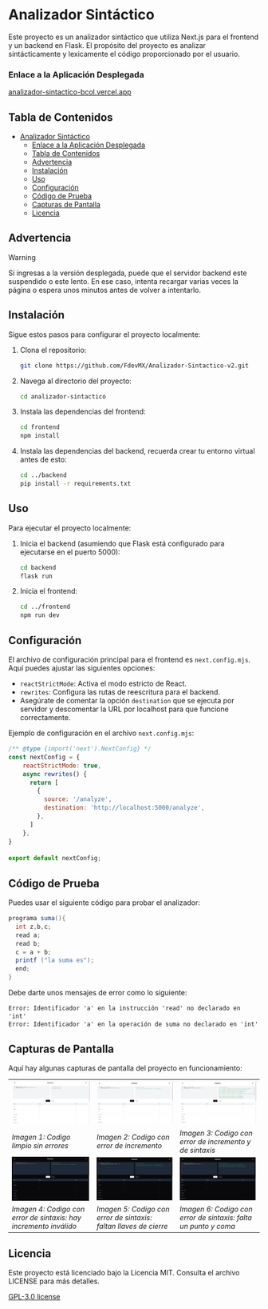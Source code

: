 # Analizador Sintáctico

Este proyecto es un analizador sintáctico que utiliza Next.js para el frontend y un backend en Flask. El propósito del proyecto es analizar sintácticamente y lexicamente el código proporcionado por el usuario.

### Enlace a la Aplicación Desplegada
[analizador-sintactico-bcol.vercel.app](https://analizador-sintactico-bcol.vercel.app)

## Tabla de Contenidos

- [Analizador Sintáctico](#analizador-sintáctico)
    - [Enlace a la Aplicación Desplegada](#enlace-a-la-aplicación-desplegada)
  - [Tabla de Contenidos](#tabla-de-contenidos)
  - [Advertencia](#advertencia)
  - [Instalación](#instalación)
  - [Uso](#uso)
  - [Configuración](#configuración)
  - [Código de Prueba](#código-de-prueba)
  - [Capturas de Pantalla](#capturas-de-pantalla)
  - [Licencia](#licencia)

## Advertencia
> [!WARNING]  
> Si ingresas a la versión desplegada, puede que el servidor backend este suspendido o este lento. En ese caso, intenta recargar varias veces la página o espera unos minutos antes de volver a intentarlo.


## Instalación

Sigue estos pasos para configurar el proyecto localmente:

1. Clona el repositorio:
    ```bash
    git clone https://github.com/FdevMX/Analizador-Sintactico-v2.git
    ```
2. Navega al directorio del proyecto:
    ```bash
    cd analizador-sintactico
    ```
3. Instala las dependencias del frontend:
    ```bash
    cd frontend
    npm install
    ```
4. Instala las dependencias del backend, recuerda crear tu entorno virtual antes de esto:
    ```bash
    cd ../backend
    pip install -r requirements.txt
    ```

## Uso

Para ejecutar el proyecto localmente:

1. Inicia el backend (asumiendo que Flask está configurado para ejecutarse en el puerto 5000):
    ```bash
    cd backend
    flask run
    ```
2. Inicia el frontend:
    ```bash
    cd ../frontend
    npm run dev
    ```

## Configuración

El archivo de configuración principal para el frontend es `next.config.mjs`. Aquí puedes ajustar las siguientes opciones:

- `reactStrictMode`: Activa el modo estricto de React.
- `rewrites`: Configura las rutas de reescritura para el backend.
- Asegúrate de comentar la opción `destination` que se ejecuta por servidor y descomentar la URL por localhost para que funcione correctamente.

Ejemplo de configuración en el archivo `next.config.mjs`:
```javascript
/** @type {import('next').NextConfig} */
const nextConfig = {
    reactStrictMode: true,
    async rewrites() {
      return [
        {
          source: '/analyze',
          destination: 'http://localhost:5000/analyze',
        },
      ]
    },
}
  
export default nextConfig;
```

## Código de Prueba

Puedes usar el siguiente código para probar el analizador:

```java
programa suma(){
  int z,b,c;
  read a;
  read b;
  c = a + b;
  printf ("la suma es");
  end;
}
```

Debe darte unos mensajes de error como lo siguiente:

```
Error: Identificador 'a' en la instrucción 'read' no declarado en 'int'
Error: Identificador 'a' en la operación de suma no declarado en 'int'
```

## Capturas de Pantalla

Aquí hay algunas capturas de pantalla del proyecto en funcionamiento:

<table>
  <tr>
    <td><img src="./screenshots/1.png" width="300"/></td>
    <td><img src="./screenshots/2.png" width="300"/></td>
    <td><img src="./screenshots/3.png" width="300"/></td>
  </tr>
  <tr>
    <td><em>Imagen 1: Codigo limpio sin errores</em></td>
    <td><em>Imagen 2: Codigo con error de incremento</em></td>
    <td><em>Imagen 3: Codigo con error de incremento y de sintaxis</em></td>
  </tr>
  <tr>
    <td><img src="./screenshots/4.png" width="300"/></td>
    <td><img src="./screenshots/5.png" width="300"/></td>
    <td><img src="./screenshots/6.png" width="300"/></td>
  </tr>
  <tr>
    <td><em>Imagen 4: Codigo con error de sintaxis: hay incremento inválido</em></td>
    <td><em>Imagen 5: Codigo con error de sintaxis: faltan llaves de cierre</em></td>
    <td><em>Imagen 6: Codigo con error de sintaxis: falta un punto y coma</em></td>
  </tr>
</table>


## Licencia

Este proyecto está licenciado bajo la Licencia MIT. Consulta el archivo LICENSE para más detalles.

[GPL-3.0 license](https://choosealicense.com/licenses/gpl-3.0/)

